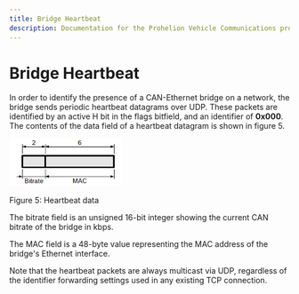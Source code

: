 ```yaml
---
title: Bridge Heartbeat
description: Documentation for the Prohelion Vehicle Communications protocol
---
```


# Bridge Heartbeat

In order to identify the presence of a CAN-Ethernet bridge on a network, the bridge sends periodic heartbeat datagrams over UDP.  These packets are identified by an active H bit in the flags bitfield, and an identifier of __0x000__.  The contents of the data field of a heartbeat datagram is shown in figure 5.

![Figure 5:Heartbeat data](images/figure5.png)

Figure 5: Heartbeat data

The bitrate field is an unsigned 16-bit integer showing the current CAN bitrate of the bridge in kbps.

The MAC field is a 48-byte value representing the MAC address of the bridge's Ethernet interface.

Note that the heartbeat packets are always multicast via UDP, regardless of the identifier forwarding settings used in any existing TCP connection.
